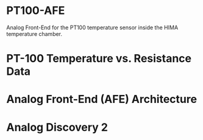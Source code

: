 # PT100-AFE
Analog Front-End for the PT100 temperature sensor inside the HIMA temperature chamber.

# PT-100 Temperature vs. Resistance Data

# Analog Front-End (AFE) Architecture

# Analog Discovery 2
